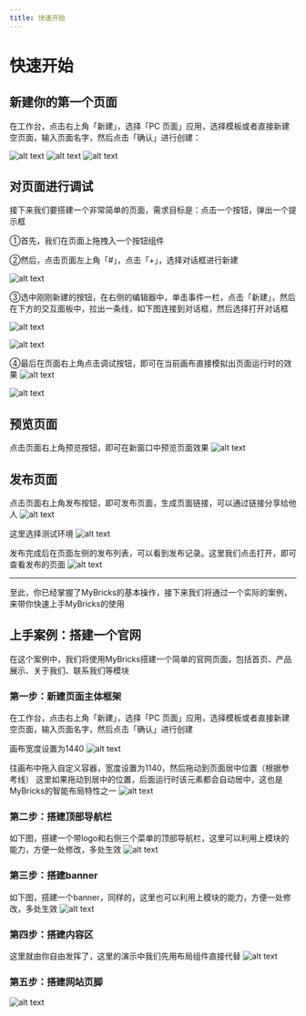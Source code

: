 ```yaml
---
title: 快速开始
---
```


# 快速开始

## 新建你的第一个页面
在工作台，点击右上角「新建」，选择「PC 页面」应用，选择模板或者直接新建空页面，输入页面名字，然后点击「确认」进行创建：

![alt text](img/image-22.png)
![alt text](img/image-23.png)
![alt text](img/image-24.png)


## 对页面进行调试
接下来我们要搭建一个非常简单的页面，需求目标是：点击一个按钮，弹出一个提示框

①首先，我们在页面上拖拽入一个按钮组件

②然后，点击页面左上角「#」，点击「+」，选择对话框进行新建

![alt text](img/image-25.png)

③选中刚刚新建的按钮，在右侧的编辑器中，单击事件一栏，点击「新建」，然后在下方的交互面板中，拉出一条线，如下图连接到对话框，然后选择打开对话框

![alt text](img/image-26.png)

![alt text](img/image-27.png)

④最后在页面右上角点击调试按钮，即可在当前画布直接模拟出页面运行时的效果
![alt text](img/image-28.png)

![alt text](img/image-29.png)

## 预览页面
点击页面右上角预览按钮，即可在新窗口中预览页面效果
![alt text](img/image-18.png)

## 发布页面
点击页面右上角发布按钮，即可发布页面，生成页面链接，可以通过链接分享给他人
![alt text](img/image-19.png)

这里选择测试环境
![alt text](img/image-20.png)

发布完成后在页面左侧的发布列表，可以看到发布记录。这里我们点击打开，即可查看发布的页面
![alt text](img/image-21.png)

------

至此，你已经掌握了MyBricks的基本操作，接下来我们将通过一个实际的案例，来带你快速上手MyBricks的使用

## 上手案例：搭建一个官网
在这个案例中，我们将使用MyBricks搭建一个简单的官网页面，包括首页、产品展示、关于我们、联系我们等模块

### 第一步：新建页面主体框架
在工作台，点击右上角「新建」，选择「PC 页面」应用，选择模板或者直接新建空页面，输入页面名字，然后点击「确认」进行创建

画布宽度设置为1440
![alt text](img/image-30.png)

往画布中拖入自定义容器，宽度设置为1140，然后拖动到页面居中位置（根据参考线）
这里如果拖动到居中的位置，后面运行时该元素都会自动居中，这也是MyBricks的智能布局特性之一
![alt text](img/image-31.png)

### 第二步：搭建顶部导航栏
如下图，搭建一个带logo和右侧三个菜单的顶部导航栏，这里可以利用上模块的能力，方便一处修改，多处生效
![alt text](img/image-32.png)

### 第三步：搭建banner
如下图，搭建一个banner，同样的，这里也可以利用上模块的能力，方便一处修改，多处生效
![alt text](img/image-33.png)

### 第四步：搭建内容区
这里就由你自由发挥了，这里的演示中我们先用布局组件直接代替
![alt text](img/image-34.png)

### 第五步：搭建网站页脚
![alt text](img/image-35.png)




<!-- ------

## 目录

- [快速开始](#快速开始)
  - [新建你的第一个页面](#新建你的第一个页面)
  - [对页面进行调试](#对页面进行调试)
  - [预览页面](#预览页面)
  - [发布页面](#发布页面)
  - [目录](#目录)
  - [课程概述](#课程概述)
  - [搭建流程](#搭建流程)
    - [表格数据获取与赋值](#表格数据获取与赋值)
    - [表格列定制展示](#表格列定制展示)
    - [添加新增数据弹窗](#添加新增数据弹窗)
    - [添加更多查询条件](#添加更多查询条件)
    - [添加编辑与删除操作](#添加编辑与删除操作)
    - [总结](#总结)
  - [附件](#附件)
    - [服务接口](#服务接口)
      - [1. 分页查询商品列表](#1-分页查询商品列表)
      - [2. 添加商品](#2-添加商品)
      - [3. 编辑商品](#3-编辑商品)
      - [4. 删除商品](#4-删除商品)
      - [5. 上传图片](#5-上传图片)
    - [JS代码](#js代码)
    - [图片素材](#图片素材)

---

## 课程概述

在本教程中，我们将使用 **「PC 页面」应用** 来搭建一个CRUD（创建、读取、更新、删除）列表页。在 **[附录](#附录)** 中提供了本次搭建需要用到的服务接口、JS代码、图片素材等。

---

## 搭建流程

创建好一张 PC 页面后，推荐将页面布局切换为「智能布局」，可以更方便的进行组件的位置摆放。

![](img/canvas.gif)


### 表格数据获取与赋值

通过「添加列」来为数据表格增加列数，并可以聚焦具体的列，进行列名、字段等配置。

另外可以通过数据表格的配置项来开启分页功能。

![alt text](img/addCol.gif)

接下来我们需要通过网络请求获取数据，并且把数据赋值给数据表格，这里的操作主要有三步。

**第一步：通过「连接器 > 创建接口 > 普通接口」来添加 HTTP 请求的信息。**

![alt text](img/network-01.gif)

**第二步：在「主场景打开时」添加服务接口，选择「分页查询」的接口请求。**

![alt text](img/network-02.gif)

**第三步：在接口请求成功后把数据给到「数据表格的设置数据源」**

![alt text](img/network-03.gif)

接下来我们需要在接口请求时携带分页的参数信息，并且为分页切换时配置事件。

![alt text](img/pagenavi.gif)

:::tip
使用 Fx 进行逻辑封装 
:::

在上面的操作中，「主场景打开时」和「点击分页时」搭建的逻辑是一样的，我们可以通过 Fx 进行封装复用。整理后的效果为这样。

![alt text](img/fx.gif)


### 表格列定制展示

在完成了基本的接口数据展示后，我们经常会遇到某些数据列的展示形式是比较个性化的，比如缩略图应该展示为图片。这里我们可以通过「插槽」来进行 UI 上的扩展。

![alt text](img/slot.gif)

在设置了自定义列后，我们需要对列内的数据进行赋值，这里涉及到数据的格式转换可以使用「JS计算」来编写代码。

![alt text](img/scopSlot.gif)


### 添加新增数据弹窗

列表的展示基本已经完成，接下来我们为页面增加一个「新建数据」的弹窗。

![alt text](img/adddialog.gif)

在弹窗内搭建表单，并隐藏表单的按钮。

![alt text](img/addform.gif)

在完善了更多表单项后，我们为弹窗的「确认」按钮添加校验并提交表单的逻辑。

![alt text](img/addformsubmit.gif)

回到「新建」按钮完善「新增」接口请求和刷新列表逻辑。

![alt text](img/image-5.png)


### 添加更多查询条件

首先如下图，添加一个查询表单的 UI。

![alt text](img/image-6.png)

然后在「刷新列表」Fx 中添加查询表单的字段，并通过「JS计算」组件来实现数据的合并再提交给下游。

![alt text](img/image-7.png)

最后就是为「查询」按钮配置事件，点击查询，将数据表格的页码重置为 1，然后刷新列表。

![alt text](img/image-8.png)


### 添加编辑与删除操作

编辑与删除的所需的操作在前面的几个步骤中都出现过，其中一些有差异的部分为这些。

点击编辑，获取当前行数据，传递并打开编辑对话框，然后将值给到编辑表单，完成表单的初始化。

![alt text](img/edit.gif)

对于「删除」的逻辑，我们可以在先添加一个「确认提示」，在二次确认后，调用「获取当前行数据 > 请求删除接口 > 刷新列表」

![alt text](img/image-9.png)

### 总结

到这里我们就已经完成了「增删改查列表页」的所有搭建。

## 附件

在本教程中，我们提供了必备的服务接口、JS代码和图片素材，以便您可以更加顺利地完成页面的搭建。



### 服务接口

以下是您在本次搭建中将会用到的服务接口列表：

#### 1. 分页查询商品列表

- **接口地址**: 
```
https://my.mybricks.world/api/system/domain/run/525587243094085/u_0Azfo
```
- **请求方法**: `GET`
- **入参**:
  - `title` (类型: `string`，描述: `模糊搜索商品标题`)
  - `pageNum` (类型: `number`，描述: `当前页码，从 1 开始`)
  - `pageSize` (类型: `number`，描述: `每页显示条数`)
- **出参**: 详见运行时


#### 2. 添加商品

- **接口地址**: 
```
https://my.mybricks.world/api/system/domain/run/525587243094085/u_6kfWY
```
- **请求方法**: `POST`
- **入参**:
  - `title` (类型: `string`，描述: `商品名称`)
  - `thumbnail` (类型: `array`，描述: `缩略图`)
- **出参**: 详见运行时


#### 3. 编辑商品

- **接口地址**: 
```
https://my.mybricks.world/api/system/domain/run/525587243094085/u_hYIiF
```

- **请求方法**: `POST`
- **入参**:
  - `id` (类型: `number`，描述: `商品ID`)
  - `title` (类型: `string`，描述: `项目名称`)
  - `thumbnail` (类型: `array`，描述: `缩略图`)
- **出参**: 详见运行时


#### 4. 删除商品

- **接口地址**: 
```
https://my.mybricks.world/api/system/domain/run/525587243094085/u_zoNIh
```

- **请求方法**: `POST`
- **入参**:
  - `id` (类型: `number`，描述: `商品ID`)
- **出参**: 详见运行时


#### 5. 上传图片

- **接口地址**: 
```
https://my.mybricks.world/paas/api/oss/uploadFile
```

- **请求方法**: `POST`
- **入参**:
  - `file` (类型: `file`，描述: `需要上传的图片文件`)
- **出参**: 详见运行时



### JS代码

以下是一些案例中用到的 JS 代码示例：

- **对象合并**

```js
({ outputs, inputs }: IO) => {
  const [inputValue0, inputValue1] = inputs;
  const [output0] = outputs;
  
  output0({
    ...inputValue0,
    ...inputValue1
  });
}
```

- **输出数字 「1」**

```
({ outputs, inputs }: IO) => {
  const [ inputValue0 ] = inputs;
  const [ output0 ] = outputs;
  output0(1);
}
```
- **提取对象字段**

```
({ outputs, inputs }: IO) => {
  const [ inputValue0 ] = inputs;
  const [ output0 ] = outputs;
  output0(inputValue0?.[0]?.data?.url);
}
```

### 图片素材

我们同样为您准备了一些默认的图片素材，您可以在新建商品时使用。

- cleanfit外套男2024春季新款小香风美式vibe痞帅宽松翻领衬衣夹克 
![alt text](img/image.png)

- Mmoptop春秋美式高街直筒休闲裤男宽松垂感拖地西裤子男工装阔腿
![alt text](img/image-1.png) -->